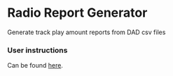 # Radio Report Generator
Generate track play amount reports from DAD csv files

### User instructions
Can be found [here](https://github.com/cofogo/radio_report_generator/wiki/Instructions).
